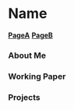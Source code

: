 # Name

[__PageA__](PageA.md)
[__PageB__](PageB.md)

### About Me


### Working Paper


### Projects


